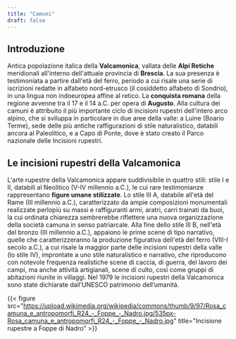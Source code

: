 ```yaml
---
title: "Camuni"
draft: false
---
```


## Introduzione

Antica popolazione italica della **Valcamonica**, vallata delle **Alpi Retiche** meridionali all'interno dell'attuale provincia di **Brescia**. La sua presenza è testimoniata a partire dall'età del ferro, periodo a cui risale una serie di iscrizioni redatte in alfabeto nord-etrusco (il cosiddetto alfabeto di Sondrio), in una lingua non indoeuropea affine al retico. La **conquista romana** della regione avvenne tra il 17 e il 14 a.C. per opera di **Augusto**. Alla cultura dei camuni è attribuito il più importante ciclo di incisioni rupestri dell'intero arco alpino, che si sviluppa in particolare in due aree della valle: a Luine (Boario Terme), sede delle più antiche raffigurazioni di stile naturalistico, databili ancora al Paleolitico, e a Capo di Ponte, dove è stato creato il Parco nazionale delle Incisioni rupestri.

## Le incisioni rupestri della Valcamonica

L'arte rupestre della Valcamonica appare suddivisibile in quattro stili: stile I e II, databili al Neolitico (V-IV millennio a.C.), le cui rare testimonianze rappresentano **figure umane stilizzate**. Lo stile III A, databile all'età del Rame (III millennio a.C.), caratterizzato da ampie composizioni monumentali realizzate perlopiù su massi e raffiguranti armi, aratri, carri trainati da buoi, la cui ordinata chiarezza sembrerebbe riflettere una nuova organizzazione della società camuna in senso patriarcale. Alla fine dello stile III B, nell'età del bronzo (III millennio a.C.), appaiono le prime scene di tipo narrativo, quelle che caratterizzeranno la produzione figurativa dell'età del ferro (VIII-I secolo a.C.), a cui risale la maggior parte delle incisioni rupestri della valle (lo stile IV), improntate a uno stile naturalistico e narrativo, che riproducono con notevole frequenza realistiche scene di caccia, di guerra, del lavoro dei campi, ma anche attività artigianali, scene di culto, così come gruppi di abitazioni riunite in villaggi. Nel 1979 le incisioni rupestri della Valcamonica sono state dichiarate dall’UNESCO patrimonio dell’umanità.

{{< figure src="https://upload.wikimedia.org/wikipedia/commons/thumb/9/97/Rosa_camuna_e_antropomorfi_R24_-_Foppe_-_Nadro.jpg/535px-Rosa_camuna_e_antropomorfi_R24_-_Foppe_-_Nadro.jpg" title="Incisione rupestre a Foppe di Nadro" >}}